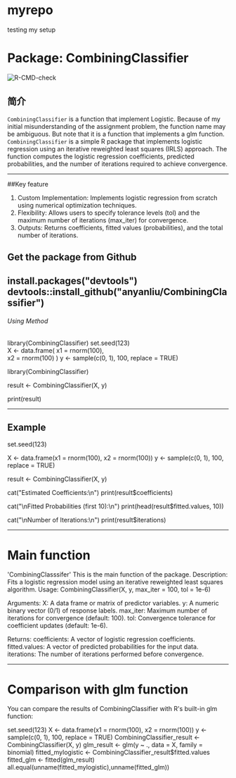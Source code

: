 # myrepo
testing my setup


# Package: CombiningClassifier

![R-CMD-check](https://github.com/anyanliu/myrepo/actions/workflows/R-CMD-check.yaml/badge.svg)


## 简介

`CombiningClassifier` is a function that implement Logistic. Because of my initial misunderstanding of the assignment problem, the function name may be ambiguous. But note that it is a function that implements a glm function. `CombiningClassifier` is a simple R package that implements logistic regression using an iterative reweighted least squares (IRLS) approach. The function computes the logistic regression coefficients, predicted probabilities, and the number of iterations required to achieve convergence.

---
##Key feature
1. Custom Implementation: Implements logistic regression from scratch using numerical optimization techniques.
2. Flexibility: Allows users to specify tolerance levels (tol) and the maximum number of iterations (max_iter) for convergence.
3. Outputs: Returns coefficients, fitted values (probabilities), and the total number of iterations.



## Get the package from Github
install.packages("devtools")
devtools::install_github("anyanliu/CombiningClassifier")
---

###### Using Method
library(CombiningClassifier)
set.seed(123)  
X <- data.frame(
  x1 = rnorm(100),  
  x2 = rnorm(100)
)
y <- sample(c(0, 1), 100, replace = TRUE)  

library(CombiningClassifier)

result <- CombiningClassifier(X, y)

print(result)

---
## Example
set.seed(123)

X <- data.frame(x1 = rnorm(100), x2 = rnorm(100))
y <- sample(c(0, 1), 100, replace = TRUE)

result <- CombiningClassifier(X, y)

cat("Estimated Coefficients:\n")
print(result$coefficients)

cat("\nFitted Probabilities (first 10):\n")
print(head(result$fitted.values, 10))

cat("\nNumber of Iterations:\n")
print(result$iterations)


---
# Main function
'CombiningClasssifer' This is the main function of the package.
Description: Fits a logistic regression model using an iterative reweighted least squares algorithm.
Usage: CombiningClassifier(X, y, max_iter = 100, tol = 1e-6)

Arguments:
X: A data frame or matrix of predictor variables.
y: A numeric binary vector (0/1) of response labels.
max_iter: Maximum number of iterations for convergence (default: 100).
tol: Convergence tolerance for coefficient updates (default: 1e-6).

Returns:
coefficients: A vector of logistic regression coefficients.
fitted.values: A vector of predicted probabilities for the input data.
iterations: The number of iterations performed before convergence.

---
# Comparison with glm function
You can compare the results of CombiningClassifier with R's built-in glm function:

set.seed(123)
X <- data.frame(x1 = rnorm(100), x2 = rnorm(100))
y <- sample(c(0, 1), 100, replace = TRUE)
CombiningClassifier_result <- CombiningClassifier(X, y)
glm_result <- glm(y ~ ., data = X, family = binomial)
fitted_mylogistic <- CombiningClassifier_result$fitted.values
fitted_glm <- fitted(glm_result)
all.equal(unname(fitted_mylogistic),unname(fitted_glm))




